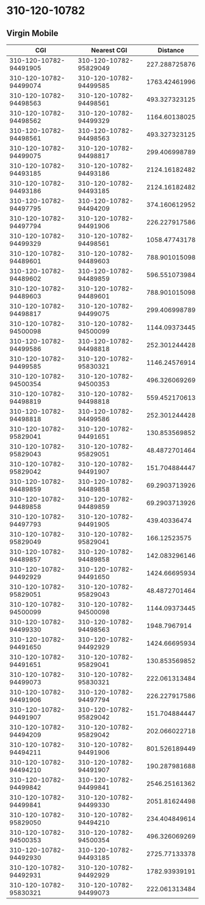 # 310-120-10782
## Virgin Mobile


| CGI | Nearest CGI | Distance |
|-----|-------------|----------|
| 310-120-10782-94491905 | 310-120-10782-95829049 | 227.288725876 |
| 310-120-10782-94499074 | 310-120-10782-94499585 | 1763.42461996 |
| 310-120-10782-94498563 | 310-120-10782-94498561 | 493.327323125 |
| 310-120-10782-94498562 | 310-120-10782-94499329 | 1164.60138025 |
| 310-120-10782-94498561 | 310-120-10782-94498563 | 493.327323125 |
| 310-120-10782-94499075 | 310-120-10782-94498817 | 299.406998789 |
| 310-120-10782-94493185 | 310-120-10782-94493186 | 2124.16182482 |
| 310-120-10782-94493186 | 310-120-10782-94493185 | 2124.16182482 |
| 310-120-10782-94497795 | 310-120-10782-94494209 | 374.160612952 |
| 310-120-10782-94497794 | 310-120-10782-94491906 | 226.227917586 |
| 310-120-10782-94499329 | 310-120-10782-94498561 | 1058.47743178 |
| 310-120-10782-94489601 | 310-120-10782-94489603 | 788.901015098 |
| 310-120-10782-94489602 | 310-120-10782-94489859 | 596.551073984 |
| 310-120-10782-94489603 | 310-120-10782-94489601 | 788.901015098 |
| 310-120-10782-94498817 | 310-120-10782-94499075 | 299.406998789 |
| 310-120-10782-94500098 | 310-120-10782-94500099 | 1144.09373445 |
| 310-120-10782-94499586 | 310-120-10782-94498818 | 252.301244428 |
| 310-120-10782-94499585 | 310-120-10782-95830321 | 1146.24576914 |
| 310-120-10782-94500354 | 310-120-10782-94500353 | 496.326069269 |
| 310-120-10782-94498819 | 310-120-10782-94498818 | 559.452170613 |
| 310-120-10782-94498818 | 310-120-10782-94499586 | 252.301244428 |
| 310-120-10782-95829041 | 310-120-10782-94491651 | 130.853569852 |
| 310-120-10782-95829043 | 310-120-10782-95829051 | 48.4872701464 |
| 310-120-10782-95829042 | 310-120-10782-94491907 | 151.704884447 |
| 310-120-10782-94489859 | 310-120-10782-94489858 | 69.2903713926 |
| 310-120-10782-94489858 | 310-120-10782-94489859 | 69.2903713926 |
| 310-120-10782-94497793 | 310-120-10782-94491905 | 439.40336474 |
| 310-120-10782-95829049 | 310-120-10782-95829041 | 166.12523575 |
| 310-120-10782-94489857 | 310-120-10782-94489858 | 142.083296146 |
| 310-120-10782-94492929 | 310-120-10782-94491650 | 1424.66695934 |
| 310-120-10782-95829051 | 310-120-10782-95829043 | 48.4872701464 |
| 310-120-10782-94500099 | 310-120-10782-94500098 | 1144.09373445 |
| 310-120-10782-94499330 | 310-120-10782-94498563 | 1948.7967914 |
| 310-120-10782-94491650 | 310-120-10782-94492929 | 1424.66695934 |
| 310-120-10782-94491651 | 310-120-10782-95829041 | 130.853569852 |
| 310-120-10782-94499073 | 310-120-10782-95830321 | 222.061313484 |
| 310-120-10782-94491906 | 310-120-10782-94497794 | 226.227917586 |
| 310-120-10782-94491907 | 310-120-10782-95829042 | 151.704884447 |
| 310-120-10782-94494209 | 310-120-10782-95829042 | 202.066022718 |
| 310-120-10782-94494211 | 310-120-10782-94491906 | 801.526189449 |
| 310-120-10782-94494210 | 310-120-10782-94491907 | 190.287981688 |
| 310-120-10782-94499842 | 310-120-10782-94499841 | 2546.25161362 |
| 310-120-10782-94499841 | 310-120-10782-94499330 | 2051.81624498 |
| 310-120-10782-95829050 | 310-120-10782-94494210 | 234.404849614 |
| 310-120-10782-94500353 | 310-120-10782-94500354 | 496.326069269 |
| 310-120-10782-94492930 | 310-120-10782-94493185 | 2725.77133378 |
| 310-120-10782-94492931 | 310-120-10782-94492929 | 1782.93939191 |
| 310-120-10782-95830321 | 310-120-10782-94499073 | 222.061313484 |
